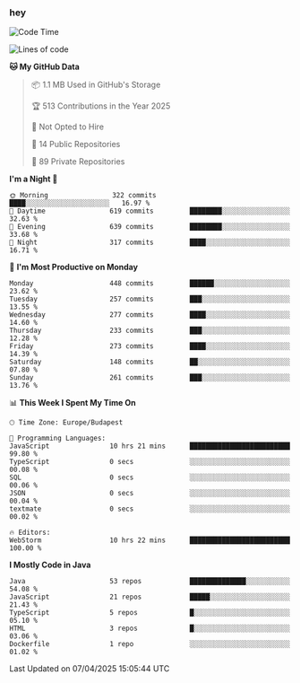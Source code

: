 ### hey

<!--START_SECTION:waka-->
![Code Time](http://img.shields.io/badge/Code%20Time-1%2C164%20hrs%2039%20mins-blue)

![Lines of code](https://img.shields.io/badge/From%20Hello%20World%20I%27ve%20Written-2.6%20million%20lines%20of%20code-blue)

**🐱 My GitHub Data** 

> 📦 1.1 MB Used in GitHub's Storage 
 > 
> 🏆 513 Contributions in the Year 2025
 > 
> 🚫 Not Opted to Hire
 > 
> 📜 14 Public Repositories 
 > 
> 🔑 89 Private Repositories 
 > 
**I'm a Night 🦉** 

```text
🌞 Morning                322 commits         ████░░░░░░░░░░░░░░░░░░░░░   16.97 % 
🌆 Daytime                619 commits         ████████░░░░░░░░░░░░░░░░░   32.63 % 
🌃 Evening                639 commits         ████████░░░░░░░░░░░░░░░░░   33.68 % 
🌙 Night                  317 commits         ████░░░░░░░░░░░░░░░░░░░░░   16.71 % 
```
📅 **I'm Most Productive on Monday** 

```text
Monday                   448 commits         ██████░░░░░░░░░░░░░░░░░░░   23.62 % 
Tuesday                  257 commits         ███░░░░░░░░░░░░░░░░░░░░░░   13.55 % 
Wednesday                277 commits         ████░░░░░░░░░░░░░░░░░░░░░   14.60 % 
Thursday                 233 commits         ███░░░░░░░░░░░░░░░░░░░░░░   12.28 % 
Friday                   273 commits         ████░░░░░░░░░░░░░░░░░░░░░   14.39 % 
Saturday                 148 commits         ██░░░░░░░░░░░░░░░░░░░░░░░   07.80 % 
Sunday                   261 commits         ███░░░░░░░░░░░░░░░░░░░░░░   13.76 % 
```


📊 **This Week I Spent My Time On** 

```text
🕑︎ Time Zone: Europe/Budapest

💬 Programming Languages: 
JavaScript               10 hrs 21 mins      █████████████████████████   99.80 % 
TypeScript               0 secs              ░░░░░░░░░░░░░░░░░░░░░░░░░   00.08 % 
SQL                      0 secs              ░░░░░░░░░░░░░░░░░░░░░░░░░   00.06 % 
JSON                     0 secs              ░░░░░░░░░░░░░░░░░░░░░░░░░   00.04 % 
textmate                 0 secs              ░░░░░░░░░░░░░░░░░░░░░░░░░   00.02 % 

🔥 Editors: 
WebStorm                 10 hrs 22 mins      █████████████████████████   100.00 % 
```

**I Mostly Code in Java** 

```text
Java                     53 repos            ██████████████░░░░░░░░░░░   54.08 % 
JavaScript               21 repos            █████░░░░░░░░░░░░░░░░░░░░   21.43 % 
TypeScript               5 repos             █░░░░░░░░░░░░░░░░░░░░░░░░   05.10 % 
HTML                     3 repos             █░░░░░░░░░░░░░░░░░░░░░░░░   03.06 % 
Dockerfile               1 repo              ░░░░░░░░░░░░░░░░░░░░░░░░░   01.02 % 
```




 Last Updated on 07/04/2025 15:05:44 UTC
<!--END_SECTION:waka-->
